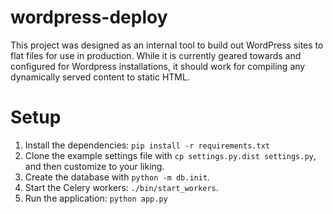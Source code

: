 wordpress-deploy
================

This project was designed as an internal tool to build out WordPress sites to flat files for use in production. While it is currently geared towards and configured for Wordpress installations, it should work for compiling any dynamically served content to static HTML.

# Setup

1. Install the dependencies: `pip install -r requirements.txt`
2. Clone the example settings file with `cp settings.py.dist settings.py`, and then customize to your liking.
3. Create the database with `python -m db.init`.
4. Start the Celery workers: `./bin/start_workers`.
5. Run the application: `python app.py`

